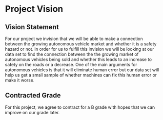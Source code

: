 # Project Vision

## Vision Statement 

For our project we invision that we will be able to make a connection between the growing autonomous vehicle market and whether it is a safety hazard or not. In order for us to fulfill this invision we will be looking at our data set to find the connection between the the growing market of autonomous vehicles being sold and whether this leads to an increase to safety on the roads or a decrease. One of the main arguments for autonomous vehicles is that it will eliminate human error but our data set will help us get a small sample of whether machines can fix this human error or make it worse.

## Contracted Grade

For this project, we agree to contract for a B grade with hopes that we can improve on our grade later.

